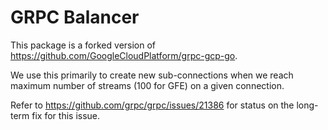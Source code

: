 # GRPC Balancer
This package is a forked version of https://github.com/GoogleCloudPlatform/grpc-gcp-go.

We use this primarily to create new sub-connections when we reach
maximum number of streams (100 for GFE) on a given connection.

Refer to https://github.com/grpc/grpc/issues/21386 for status on the long-term fix
for this issue.